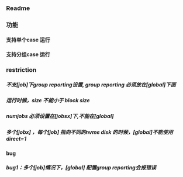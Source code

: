 ### Readme

### 功能
#### 支持单个case 运行
#### 支持分组case 运行

### restriction
##### 不支[job]下group reporting设置, group reporting 必须放在[global]下面
##### 运行时候，size 不能小于 block size
##### numjobs 必须设置在[jobsx]下,不能在[global]
##### 多个[jobx] ，每个[job] 指向不同的nvme disk 的时候，[global]不能使用 direct=1

#### bug
##### bug1：多个[job]情况下，[global] 配置group reporting会报错误
